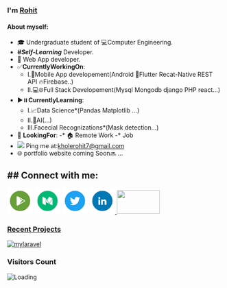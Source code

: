 ### I'm [Rohit](https://github.com/kholerohit/kholerohit/) 
#### About myself: 
- 🎓 Undergraduate student of 💻Computer Engineering. 
-  ***#Self-Learning*** Developer. 
- 📱 Web App developer. 
- ✅**CurrentlyWorkingOn**: 
  - I.📱Mobile App developement(Android 💙Flutter Recat-Native REST API 🔥Firebase..) 
  - II.💻🌐Full Stack Developement(Mysql Mongodb django PHP react...) 
- ▶️⏸️**CurrentlyLearning**: 
  - I.📈Data Science*(Pandas Matplotlib ...) 
  - II.🤖AI(...) 
  - III.Facecial Recognizations*(Mask detection...) 
- 🔎 **LookingFor**: 
  -* 🏠 Remote Work
  -* Job 
- [<img src="https://img.icons8.com/color/48/000000/gmail.png" width="1.9%"/>](https://www.gmail.com/) Ping me at:kholerohit7@gmail.com 
- 🌐 portfolio website coming Soon🔜 ... 

## ## Connect with me:
<a title="meet-you-soon" href="https://play.google.com/"><img src="https://github.com/aritraroy/social-icons/blob/master/play-store-icon.png?raw=true" width="60"></a> <a title="@kholerohit" href="https://medium.com/@kholerohit7"><img src="https://github.com/aritraroy/social-icons/blob/master/medium-icon.png?raw=true" width="60"></a> <a title="RohitKhole5" href="https://twitter.com/RohitKhole5"><img src="https://github.com/aritraroy/social-icons/blob/master/twitter-icon.png?raw=true" width="60"></a> <a title="rohit-khole" href="https://linkedin.com/in/kholerohit"><img src="https://github.com/aritraroy/social-icons/blob/master/linkedin-icon.png?raw=true" width="60">
<img src="https://cppsecrets.com/assets/base/img/layout/logos/logo-1.png" height="55" width="100">
### Recent Projects
[![mylaravel](https://github-readme-stats.vercel.app/api/pin/?username=kholerohit&repo=Library-Management-system-Desktop-App)](https://github.com/kholerohit/Library-Management-system-Desktop-App) 


### Visitors Count

<img align="left" src = "https://profile-counter.glitch.me/TheAlphamerc/count.svg" alt ="Loading">
